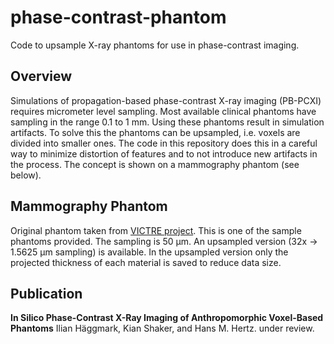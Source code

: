 # phase-contrast-phantom

Code to upsample X-ray phantoms for use in phase-contrast imaging.

## Overview 

Simulations of propagation-based phase-contrast X-ray imaging (PB-PCXI) requires micrometer level sampling. Most available clinical phantoms have sampling in the range 0.1 to 1 mm. Using these phantoms result in simulation artifacts. To solve this the phantoms can be upsampled, i.e. voxels are divided into smaller ones. The code in this repository does this in a careful way to minimize distortion of features and to not introduce new artifacts in the process. The concept is shown on a mammography phantom (see below).


## Mammography Phantom

Original phantom taken from [VICTRE project](https://github.com/DIDSR/VICTRE). This is one of the sample phantoms provided. The sampling is 50 µm. An upsampled version (32x -> 1.5625 µm sampling) is available. In the upsampled version only the projected thickness of each material is saved to reduce data size. 


## Publication

__In Silico Phase-Contrast X-Ray Imaging of Anthropomorphic Voxel-Based Phantoms__
Ilian Häggmark, Kian Shaker, and Hans M. Hertz. under review.



